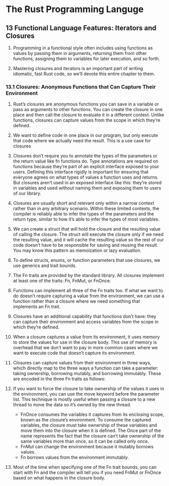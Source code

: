 # The Rust Programming Languge

## 13 Functional Language Features: Iterators and Closures

1. Programming in a functional style often includes using functions as values by passing them in arguments, returning them from other functions, assigning them to variables for later execution, and so forth.

2. Mastering closures and iterators is an important part of writing idiomatic, fast Rust code, so we’ll devote this entire chapter to them.

### 13.1 Closures: Anonymous Functions that Can Capture Their Environment

1. Rust’s closures are anonymous functions you can save in a variable or pass as arguments to other functions. You can create the closure in one place and then call the closure to evaluate it in a different context. Unlike functions, closures can capture values from the scope in which they’re defined.

2. We want to define code in one place in our program, but only execute that code where we actually need the result. This is a use case for closures

3. Closures don’t require you to annotate the types of the parameters or the return value like fn functions do. Type annotations are required on functions because they’re part of an explicit interface exposed to your users. Defining this interface rigidly is important for ensuring that everyone agrees on what types of values a function uses and returns. But closures aren’t used in an exposed interface like this: they’re stored in variables and used without naming them and exposing them to users of our library.

4. Closures are usually short and relevant only within a narrow context rather than in any arbitrary scenario. Within these limited contexts, the compiler is reliably able to infer the types of the parameters and the return type, similar to how it’s able to infer the types of most variables.

5. We can create a struct that will hold the closure and the resulting value of calling the closure. The struct will execute the closure only if we need the resulting value, and it will cache the resulting value so the rest of our code doesn’t have to be responsible for saving and reusing the result. You may know this pattern as memoization or lazy evaluation.

6. To define structs, enums, or function parameters that use closures, we use generics and trait bounds.

7. The Fn traits are provided by the standard library. All closures implement at least one of the traits: Fn, FnMut, or FnOnce.

8. Functions can implement all three of the Fn traits too. If what we want to do doesn’t require capturing a value from the environment, we can use a function rather than a closure where we need something that implements an Fn trait.

9. Closures have an additional capability that functions don’t have: they can capture their environment and access variables from the scope in which they’re defined.

10. When a closure captures a value from its environment, it uses memory to store the values for use in the closure body. This use of memory is overhead that we don’t want to pay in more common cases where we want to execute code that doesn’t capture its environment.

11. Closures can capture values from their environment in three ways, which directly map to the three ways a function can take a parameter: taking ownership, borrowing mutably, and borrowing immutably. These are encoded in the three Fn traits as follows:

12. If you want to force the closure to take ownership of the values it uses in the environment, you can use the move keyword before the parameter list. This technique is mostly useful when passing a closure to a new thread to move the data so it’s owned by the new thread.
    - FnOnce consumes the variables it captures from its enclosing scope, known as the closure’s environment. To consume the captured variables, the closure must take ownership of these variables and move them into the closure when it is defined. The Once part of the name represents the fact that the closure can’t take ownership of the same variables more than once, so it can be called only once.
    - FnMut can change the environment because it mutably borrows values.
    - Fn borrows values from the environment immutably.

13. Most of the time when specifying one of the Fn trait bounds, you can start with Fn and the compiler will tell you if you need FnMut or FnOnce based on what happens in the closure body.
